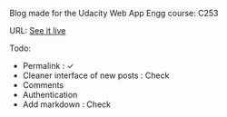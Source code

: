 Blog made for the Udacity Web App Engg course: C253

URL: [See it live](http://blagonudacity.appspot.com)

Todo:

- Permalink : &#10003; 
- Cleaner interface of new posts : Check
- Comments
- Authentication
- Add markdown : Check
